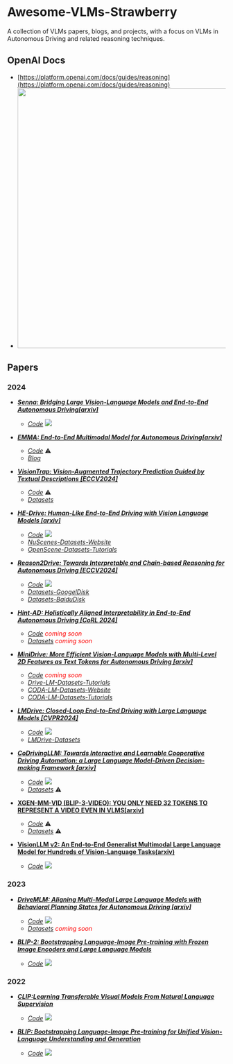 # Awesome-VLMs-Strawberry
A collection of VLMs papers, blogs, and projects, with a focus on VLMs in Autonomous Driving and related reasoning techniques.

## OpenAI Docs
- [https://platform.openai.com/docs/guides/reasoning](https://platform.openai.com/docs/guides/reasoning)
- <img src="https://github.com/user-attachments/assets/b165cb20-9202-4951-8783-6b2f7e0d6071" width="600px">

## Papers

### 2024

- [***Senna: Bridging Large Vision-Language Models and End-to-End Autonomous Driving[arxiv]***](https://github.com/hustvl/Senna)
    - [*Code*](https://github.com/hustvl/Senna) <img src="https://img.shields.io/github/stars/hustvl/Senna.svg"/>

- [***EMMA: End-to-End Multimodal Model for Autonomous Driving[arxiv]***](https://storage.googleapis.com/waymo-uploads/files/research/EMMA-paper.pdf)
    - [*Code*]() ⚠️  
    - [*Blog*](https://waymo.com/blog/2024/10/introducing-emma/)

- [***VisionTrap: Vision-Augmented Trajectory Prediction Guided by Textual Descriptions [ECCV2024]***](https://arxiv.org/abs/2407.12345)  
    - [*Code*]() ⚠️  
    - [*Datasets*](https://drive.google.com/file/d/1v_M_OuLnDzRo2uXyOrDfHNHbtoIcR3RA/edit)

- [***HE-Drive: Human-Like End-to-End Driving with Vision Language Models [arxiv]***](https://arxiv.org/abs/2410.05051)
    - [*Code*](https://github.com/jmwang0117/HE-Drive) <img src="https://img.shields.io/github/stars/jmwang0117/HE-Drive.svg"/>
    - [*NuScenes-Datasets-Website*](https://www.nuscenes.org/nuscenes)
    - [*OpenScene-Datasets-Tutorials*](https://github.com/OpenDriveLab/OpenScene)

- [***Reason2Drive: Towards Interpretable and Chain-based Reasoning for Autonomous Driving [ECCV2024]***](https://arxiv.org/abs/2312.03661)
    - [*Code*](https://github.com/fudan-zvg/reason2drive) <img src="https://img.shields.io/github/stars/fudan-zvg/reason2drive.svg"/>
    - [*Datasets-GoogelDisk*](https://drive.google.com/file/d/16IInbGqEzg4UcNhTlxVA9tS6tOTi4wet/view?usp=sharing)
    - [*Datasets-BaiduDisk*](https://pan.baidu.com/s/1tzAuaB42RkguYM863zo6Jw?pwd=6g94)
    
- [***Hint-AD: Holistically Aligned Interpretability in End-to-End Autonomous Driving [CoRL 2024]***](https://arxiv.org/pdf/2409.06702)
    - [*Code*](https://air-discover.github.io/Hint-AD/) <span style="color: red;">*coming soon*</span>
    - [*Datasets*](https://air-discover.github.io/Hint-AD/) <span style="color: red;">*coming soon*</span>

- [***MiniDrive: More Efficient Vision-Language Models with Multi-Level 2D Features as Text Tokens for Autonomous Driving [arxiv]***](https://arxiv.org/pdf/2409.07267)
    - [*Code*](https://github.com/EMZucas/minidrive) <span style="color: red;">*coming soon*</span>
    - [*Drive-LM-Datasets-Tutorials*](https://github.com/OpenDriveLab/DriveLM/tree/main/challenge)   
    - [*CODA-LM-Datasets-Website*](https://coda-dataset.github.io/coda-lm/)  
    - [*CODA-LM-Datasets-Tutorials*](https://github.com/DLUT-LYZ/CODA-LM)  

- [***LMDrive: Closed-Loop End-to-End Driving with Large Language Models [CVPR2024]***](https://arxiv.org/abs/2312.07488)
    - [*Code*](https://github.com/opendilab/LMDrive) <img src="https://img.shields.io/github/stars/opendilab/LMDrive.svg"/>
    - [*LMDrive-Datasets*](https://openxlab.org.cn/datasets/deepcs233/LMDrive)

- [***CoDrivingLLM: Towards Interactive and Learnable Cooperative Driving Automation: a Large Language Model-Driven Decision-making Framework [arxiv]***](https://arxiv.org/pdf/2409.12812)  
    - [*Code*](https://github.com/FanGShiYuu/CoDrivingLLM) <img src="https://img.shields.io/github/stars/FanGShiYuu/CoDrivingLLM.svg"/>
    - [*Datasets*]() ⚠️

- [**XGEN-MM-VID (BLIP-3-VIDEO): YOU ONLY NEED 32 TOKENS TO REPRESENT A VIDEO EVEN IN VLMS[arxiv]**](https://arxiv.org/abs/2410.16267)
    - [*Code*]() ⚠️
    - [*Datasets*]() ⚠️

- [**VisionLLM v2: An End-to-End Generalist Multimodal Large Language Model for Hundreds of Vision-Language Tasks(arxiv)**](https://arxiv.org/abs/2406.08394)  
    - [*Code*](https://github.com/OpenGVLab/VisionLLM/tree/main/VisionLLMv2) <img src="https://img.shields.io/github/stars/OpenGVLab/VisionLLM.svg"/>

### 2023

- [***DriveMLM: Aligning Multi-Modal Large Language Models with Behavioral Planning States for Autonomous Driving [arxiv]***](https://arxiv.org/pdf/2409.12812)
    - [*Code*](https://github.com/OpenGVLab/DriveMLM) <img src="https://img.shields.io/github/stars/OpenGVLab/DriveMLM.svg"/>
    - [*Datasets*](https://github.com/OpenGVLab/DriveMLM) <span style="color: red;">*coming soon*</span>

- [***BLIP-2: Bootstrapping Language-Image Pre-training with Frozen Image Encoders and Large Language Models***](https://arxiv.org/abs/2301.12597)
    -  [*Code*](https://github.com/salesforce/LAVIS/tree/main/projects/blip2) <img src="https://img.shields.io/github/stars/salesforce/LAVIS.svg"/>

### 2022

- [***CLIP:Learning Transferable Visual Models From Natural Language Supervision***](https://arxiv.org/pdf/2103.00020)
    - [*Code*](https://github.com/openai/CLIP) <img src="https://img.shields.io/github/stars/openai/CLIP.svg"/>

- [***BLIP: Bootstrapping Language-Image Pre-training for Unified Vision-Language Understanding and Generation***](https://arxiv.org/pdf/2201.12086)
    -  [*Code*](https://github.com/salesforce/BLIP) <img src="https://img.shields.io/github/stars/salesforce/BLIP.svg"/>